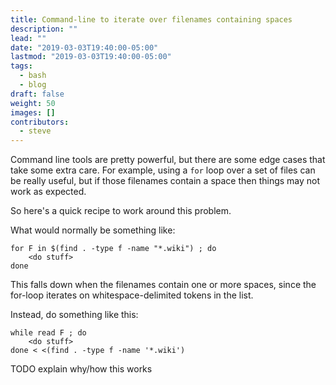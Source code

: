 ```yaml
---
title: Command-line to iterate over filenames containing spaces
description: ""
lead: ""
date: "2019-03-03T19:40:00-05:00"
lastmod: "2019-03-03T19:40:00-05:00"
tags:
  - bash
  - blog
draft: false
weight: 50
images: []
contributors:
  - steve
---
```


Command line tools are pretty powerful, but there are some edge cases
that take some extra care. For example, using a `for` loop over a set of
files can be really useful, but if those filenames contain a space then
things may not work as expected.

So here's a quick recipe to work around this problem.

What would normally be something like:

``` {.bash}
for F in $(find . -type f -name "*.wiki") ; do
    <do stuff>
done
```

This falls down when the filenames contain one or more spaces, since the
for-loop iterates on whitespace-delimited tokens in the list.

Instead, do something like this:

``` {.bash}
while read F ; do
    <do stuff>
done < <(find . -type f -name '*.wiki')
```

TODO explain why/how this works
